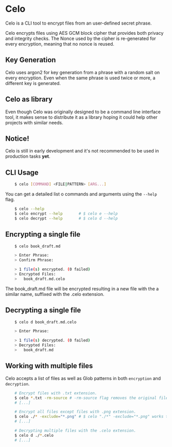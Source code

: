 # Celo
Celo is a CLI tool to encrypt files from an user-defined secret phrase.

Celo encrypts files using AES GCM block cipher that provides both privacy and integrity checks. 
The Nonce used by the cipher is re-generated for every encryption, meaning that no nonce is reused.

## Key Generation
Celo uses argon2 for key generation from a phrase with a random salt on every encryption. 
Even when the same phrase is used twice or more, a different key is generated.

## Celo as library
Even though Celo was originally designed to be a command line interface tool,
it makes sense to distribute it as a library hoping it could help other projects with similar needs.

## Notice!
Celo is still in early development and it's not recommended to be used in production tasks **yet**.

## CLI Usage

```bash
    $ celo [COMMAND] <FILE|PATTERN> [ARG...]
```

You can get a detailed list o commands and arguments using the `--help` flag.
```bash
    $ celo --help
    $ celo encrypt --help       # $ celo e --help
    $ celo decrypt --help       # $ celo d --help
```


## Encrypting a single file

```bash
    $ celo book_draft.md

    > Enter Phrase:
    > Confirm Phrase:

    > 1 file(s) encrypted. (0 failed)    
    > Encrypted Files:
    >   book_draft.md.celo
```

The book_draft.md file will be encrypted resulting in a new file with the
a similar name, suffixed with the .celo extension.

## Decrypting a single file

```bash
    $ celo d book_draft.md.celo

    > Enter Phrase:

    > 1 file(s) decrypted. (0 failed)    
    > Decrypted Files:
    >   book_draft.md
```

## Working with multiple files

Celo accepts a list of files as well as Glob patterns in both `encryption` and `decryption`.

```bash
    # Encrypt files with .txt extension.
    $ celo *.txt -rm-source # -rm-source flag removes the original files after successful encryption.
    # [...]

    # Encrypt all files except files with .png extension.
    $ celo ./* -exclude="*.png" # $ celo "./*" -exclude="*.png" works too.
    # [...]

    # Decrypting multiple files with the .celo extension.
    $ celo d ./*.celo
    # [...]
```